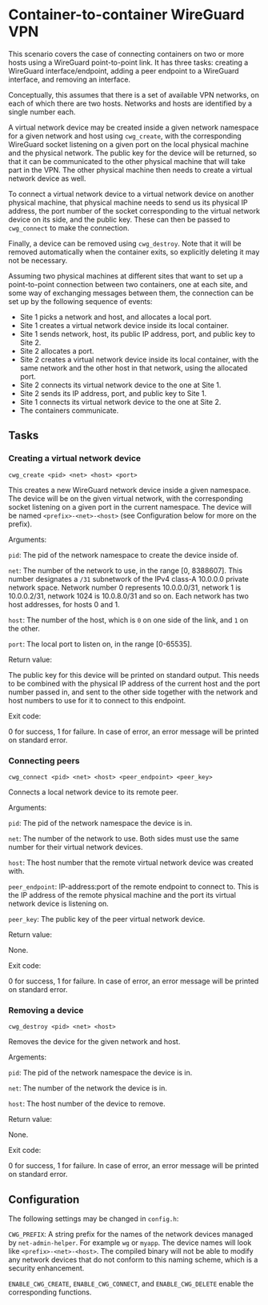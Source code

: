 # Container-to-container WireGuard VPN

This scenario covers the case of connecting containers on two or more hosts
using a WireGuard point-to-point link. It has three tasks: creating a WireGuard
interface/endpoint, adding a peer endpoint to a WireGuard interface, and
removing an interface.

Conceptually, this assumes that there is a set of available VPN networks, on
each of which there are two hosts. Networks and hosts are identified by a single
number each.

A virtual network device may be created inside a given network namespace for a
given network and host using `cwg_create`, with the corresponding WireGuard
socket listening on a given port on the local physical machine and the physical
network. The public key for the device will be returned, so that it can be
communicated to the other physical machine that will take part in the VPN. The
other physical machine then needs to create a virtual network device as well.

To connect a virtual network device to a virtual network device on another
physical machine, that physical machine needs to send us its physical IP
address, the port number of the socket corresponding to the virtual network
device on its side, and the public key. These can then be passed to
`cwg_connect` to make the connection.

Finally, a device can be removed using `cwg_destroy`. Note that it will be
removed automatically when the container exits, so explicitly deleting it may
not be necessary.

Assuming two physical machines at different sites that want to set up a
point-to-point connection between two containers, one at each site, and some way
of exchanging messages between them, the connection can be set up by the
following sequence of events:

- Site 1 picks a network and host, and allocates a local port.
- Site 1 creates a virtual network device inside its local container.
- Site 1 sends network, host, its public IP address, port, and public key to
  Site 2.
- Site 2 allocates a port.
- Site 2 creates a virtual network device inside its local container, with the
  same network and the other host in that network, using the allocated port.
- Site 2 connects its virtual network device to the one at Site 1.
- Site 2 sends its IP address, port, and public key to Site 1.
- Site 1 connects its virtual network device to the one at Site 2.
- The containers communicate.


## Tasks

### Creating a virtual network device

`cwg_create <pid> <net> <host> <port>`

This creates a new WireGuard network device inside a given namespace. The device
will be on the given virtual network, with the corresponding socket listening on
a given port in the current namespace. The device will be named
`<prefix>-<net>-<host>` (see Configuration below for more on the prefix).

Arguments:

`pid`: The pid of the network namespace to create the device inside of.

`net`: The number of the network to use, in the range [0, 8388607]. This number
designates a `/31` subnetwork of the IPv4 class-A 10.0.0.0 private network
space. Network number 0 represents 10.0.0.0/31, network 1 is 10.0.0.2/31,
network 1024 is 10.0.8.0/31 and so on. Each network has two host addresses, for
hosts 0 and 1.

`host`: The number of the host, which is `0` on one side of the link, and `1` on
the other.

`port`: The local port to listen on, in the range [0-65535].


Return value:

The public key for this device will be printed on standard output. This needs to
be combined with the physical IP address of the current host and the port
number passed in, and sent to the other side together with the network and host
numbers to use for it to connect to this endpoint.

Exit code:

0 for success, 1 for failure. In case of error, an error message will be printed
on standard error.


### Connecting peers

`cwg_connect <pid> <net> <host> <peer_endpoint> <peer_key>`

Connects a local network device to its remote peer.

Arguments:

`pid`: The pid of the network namespace the device is in.

`net`: The number of the network to use. Both sides must use the same number for
their virtual network devices.

`host`: The host number that the remote virtual network device was created with.

`peer_endpoint`: IP-address:port of the remote endpoint to connect to. This is
the IP address of the remote physical machine and the port its virtual network
device is listening on.

`peer_key`: The public key of the peer virtual network device.

Return value:

None.

Exit code:

0 for success, 1 for failure. In case of error, an error message will be printed
on standard error.


### Removing a device

`cwg_destroy <pid> <net> <host>`

Removes the device for the given network and host.

Argements:

`pid`: The pid of the network namespace the device is in.

`net`: The number of the network the device is in.

`host`: The host number of the device to remove.

Return value:

None.

Exit code:

0 for success, 1 for failure. In case of error, an error message will be printed
on standard error.


## Configuration

The following settings may be changed in `config.h`:

`CWG_PREFIX`: A string prefix for the names of the network devices managed by
`net-admin-helper`. For example `wg` or `myapp`. The device names will look like
`<prefix>-<net>-<host>`. The compiled binary will not be able to modify any
network devices that do not conform to this naming scheme, which is a security
enhancement.

`ENABLE_CWG_CREATE`, `ENABLE_CWG_CONNECT`, and `ENABLE_CWG_DELETE` enable the
corresponding functions.

